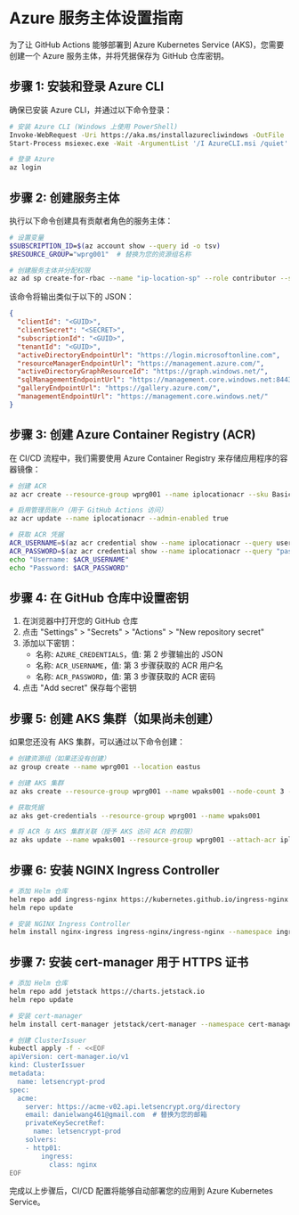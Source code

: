 # Azure 服务主体设置指南

为了让 GitHub Actions 能够部署到 Azure Kubernetes Service (AKS)，您需要创建一个 Azure 服务主体，并将凭据保存为 GitHub 仓库密钥。

## 步骤 1: 安装和登录 Azure CLI

确保已安装 Azure CLI，并通过以下命令登录：

```bash
# 安装 Azure CLI (Windows 上使用 PowerShell)
Invoke-WebRequest -Uri https://aka.ms/installazurecliwindows -OutFile .\AzureCLI.msi
Start-Process msiexec.exe -Wait -ArgumentList '/I AzureCLI.msi /quiet'

# 登录 Azure
az login
```

## 步骤 2: 创建服务主体

执行以下命令创建具有贡献者角色的服务主体：

```bash
# 设置变量
$SUBSCRIPTION_ID=$(az account show --query id -o tsv)
$RESOURCE_GROUP="wprg001"  # 替换为您的资源组名称

# 创建服务主体并分配权限
az ad sp create-for-rbac --name "ip-location-sp" --role contributor --scopes /subscriptions/$SUBSCRIPTION_ID/resourceGroups/$RESOURCE_GROUP --sdk-auth
```

该命令将输出类似于以下的 JSON：

```json
{
  "clientId": "<GUID>",
  "clientSecret": "<SECRET>",
  "subscriptionId": "<GUID>",
  "tenantId": "<GUID>",
  "activeDirectoryEndpointUrl": "https://login.microsoftonline.com",
  "resourceManagerEndpointUrl": "https://management.azure.com/",
  "activeDirectoryGraphResourceId": "https://graph.windows.net/",
  "sqlManagementEndpointUrl": "https://management.core.windows.net:8443/",
  "galleryEndpointUrl": "https://gallery.azure.com/",
  "managementEndpointUrl": "https://management.core.windows.net/"
}
```

## 步骤 3: 创建 Azure Container Registry (ACR)

在 CI/CD 流程中，我们需要使用 Azure Container Registry 来存储应用程序的容器镜像：

```bash
# 创建 ACR
az acr create --resource-group wprg001 --name iplocationacr --sku Basic

# 启用管理员账户（用于 GitHub Actions 访问）
az acr update --name iplocationacr --admin-enabled true

# 获取 ACR 凭据
ACR_USERNAME=$(az acr credential show --name iplocationacr --query username -o tsv)
ACR_PASSWORD=$(az acr credential show --name iplocationacr --query "passwords[0].value" -o tsv)
echo "Username: $ACR_USERNAME"
echo "Password: $ACR_PASSWORD"
```

## 步骤 4: 在 GitHub 仓库中设置密钥

1. 在浏览器中打开您的 GitHub 仓库
2. 点击 "Settings" > "Secrets" > "Actions" > "New repository secret"
3. 添加以下密钥：
   - 名称: `AZURE_CREDENTIALS`，值: 第 2 步骤输出的 JSON
   - 名称: `ACR_USERNAME`，值: 第 3 步骤获取的 ACR 用户名
   - 名称: `ACR_PASSWORD`，值: 第 3 步骤获取的 ACR 密码
4. 点击 "Add secret" 保存每个密钥

## 步骤 5: 创建 AKS 集群（如果尚未创建）

如果您还没有 AKS 集群，可以通过以下命令创建：

```bash
# 创建资源组（如果还没有创建）
az group create --name wprg001 --location eastus

# 创建 AKS 集群
az aks create --resource-group wprg001 --name wpaks001 --node-count 3 --enable-addons monitoring --generate-ssh-keys --node-vm-size Standard_B2s

# 获取凭据
az aks get-credentials --resource-group wprg001 --name wpaks001

# 将 ACR 与 AKS 集群关联（授予 AKS 访问 ACR 的权限）
az aks update --name wpaks001 --resource-group wprg001 --attach-acr iplocationacr
```

## 步骤 6: 安装 NGINX Ingress Controller

```bash
# 添加 Helm 仓库
helm repo add ingress-nginx https://kubernetes.github.io/ingress-nginx
helm repo update

# 安装 NGINX Ingress Controller
helm install nginx-ingress ingress-nginx/ingress-nginx --namespace ingress-basic --create-namespace
```

## 步骤 7: 安装 cert-manager 用于 HTTPS 证书

```bash
# 添加 Helm 仓库
helm repo add jetstack https://charts.jetstack.io
helm repo update

# 安装 cert-manager
helm install cert-manager jetstack/cert-manager --namespace cert-manager --create-namespace --set installCRDs=true

# 创建 ClusterIssuer
kubectl apply -f - <<EOF
apiVersion: cert-manager.io/v1
kind: ClusterIssuer
metadata:
  name: letsencrypt-prod
spec:
  acme:
    server: https://acme-v02.api.letsencrypt.org/directory
    email: danielwang461@gmail.com  # 替换为您的邮箱
    privateKeySecretRef:
      name: letsencrypt-prod
    solvers:
    - http01:
        ingress:
          class: nginx
EOF
```

完成以上步骤后，CI/CD 配置将能够自动部署您的应用到 Azure Kubernetes Service。
